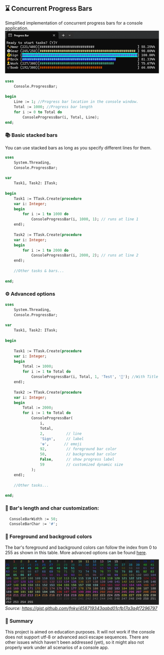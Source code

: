 ## ⌛ Concurrent Progress Bars 

Simplified implementation of concurrent progress bars for a console application.
![alt text](assets/image.png)

``` pascal
uses
    Console.ProgressBar;

begin
    Line := 1; //Progress bar location in the console window. 
    Total := 1000; //Progress bar length
    for i := 0 to Total do
        ConsoleProgressBar(i, Total, Line);
end;
```

### 📚 Basic stacked bars
You can use stacked bars as long as you specify different lines for them.
``` pascal
uses
    System.Threading,
    Console.ProgressBar;

var
    Task1, Task2: ITask;

begin
    Task1 := TTask.Create(procedure 
    var i: Integer;
    begin
        for i := 1 to 1000 do
            ConsoleProgressBar(i, 1000, 1); // runs at line 1
    end);

    Task2 := TTask.Create(procedure 
    var i: Integer;
    begin
        for i := 1 to 2000 do
            ConsoleProgressBar(i, 2000, 2); // runs at line 2
    end);

    //Other tasks & bars...

end;
```
### ⚙ Advanced options

``` pascal
uses
    System.Threading,
    Console.ProgressBar;

var
    Task1, Task2: ITask;

begin

    Task1 := TTask.Create(procedure 
    var i: Integer;
    begin
        Total := 1000;
        for i := 1 to Total do
            ConsoleProgressBar(i, Total, 1, 'Test', '🔨'); //With Title and Emoji
    end);

    Task2 := TTask.Create(procedure 
    var i: Integer;
    begin
        Total := 2000;
        for i := 1 to Total do
            ConsoleProgressBar(
                i,     
                Total, 
                2,          // line
                'Sign',     // label
                '☢',       // emoji
                92,         // foreground bar color
                50,         // background bar color
                False,      // show progress label
                59          // customized dynamic size
            );
    end);

    //Other tasks...

end;
```
### 📏 Bar's length and char customization:

``` pascal
  ConsoleBarWidth := 50;
  ConsoleBarChar := '#';
```

### 🎨 Foreground and backgroud colors
The bar's foreground and background colors can follow the index from 0 to 255 as shown in this table. More advanced options can be found [here](https://gist.github.com/fnky/458719343aabd01cfb17a3a4f7296797).

![alt text](assets/color-codes.png)
_Source: https://gist.github.com/fnky/458719343aabd01cfb17a3a4f7296797_

### 📌 Summary
This project is aimed on education purposes. It will not work if the console does not support utf-8 or advanced ascii escape sequences. There are other issues which haven't been addressed (yet), so it might also not properly work under all scenarios of a console app.<br>


